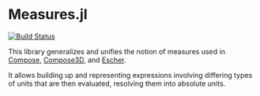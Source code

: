 
# Measures.jl

[![Build
Status](https://travis-ci.org/JuliaGraphics/Measures.jl.svg?branch=master)](https://travis-ci.org/JuliaGraphics/Measures.jl)

This library generalizes and unifies the notion of measures used in
[Compose](https://github.com/GiovineItalia/Compose.jl),
[Compose3D](https://github.com/rohitvarkey/Compose3D.jl),
and [Escher](https://github.com/shashi/Escher.jl).

It allows building up and representing expressions involving differing types of
units that are then evaluated, resolving them into absolute units.

